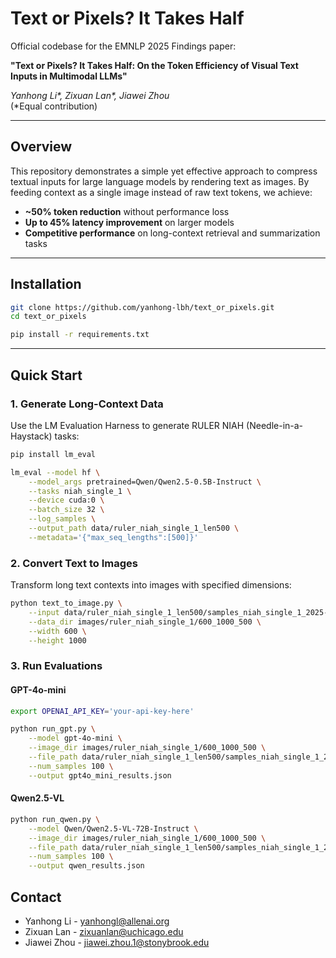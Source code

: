 # Text or Pixels? It Takes Half

Official codebase for the EMNLP 2025 Findings paper:

**"Text or Pixels? It Takes Half: On the Token Efficiency of Visual Text Inputs in Multimodal LLMs"**

*Yanhong Li\*, Zixuan Lan\*, Jiawei Zhou*  
(\*Equal contribution)

<!-- [![Paper](https://img.shields.io/badge/Paper-EMNLP%202025-blue)](https://github.com/yanhong-lbh/text_or_pixels)
[![License](https://img.shields.io/badge/License-MIT-green.svg)](LICENSE) -->

---

## Overview

This repository demonstrates a simple yet effective approach to compress textual inputs for large language models by rendering text as images. By feeding context as a single image instead of raw text tokens, we achieve:

- **~50% token reduction** without performance loss
- **Up to 45% latency improvement** on larger models
- **Competitive performance** on long-context retrieval and summarization tasks

---

## Installation

```bash
git clone https://github.com/yanhong-lbh/text_or_pixels.git
cd text_or_pixels

pip install -r requirements.txt
```

---

## Quick Start

### 1. Generate Long-Context Data

Use the LM Evaluation Harness to generate RULER NIAH (Needle-in-a-Haystack) tasks:

```bash
pip install lm_eval

lm_eval --model hf \
    --model_args pretrained=Qwen/Qwen2.5-0.5B-Instruct \
    --tasks niah_single_1 \
    --device cuda:0 \
    --batch_size 32 \
    --log_samples \
    --output_path data/ruler_niah_single_1_len500 \
    --metadata='{"max_seq_lengths":[500]}'
```

### 2. Convert Text to Images

Transform long text contexts into images with specified dimensions:

```bash
python text_to_image.py \
    --input data/ruler_niah_single_1_len500/samples_niah_single_1_2025-06-27T15-36-26.531929.jsonl \
    --data_dir images/ruler_niah_single_1/600_1000_500 \
    --width 600 \
    --height 1000
```

### 3. Run Evaluations

#### GPT-4o-mini

```bash
export OPENAI_API_KEY='your-api-key-here'

python run_gpt.py \
    --model gpt-4o-mini \
    --image_dir images/ruler_niah_single_1/600_1000_500 \
    --file_path data/ruler_niah_single_1_len500/samples_niah_single_1_2025-06-27T15-36-26.531929.jsonl \
    --num_samples 100 \
    --output gpt4o_mini_results.json
```

#### Qwen2.5-VL

```bash
python run_qwen.py \
    --model Qwen/Qwen2.5-VL-72B-Instruct \
    --image_dir images/ruler_niah_single_1/600_1000_500 \
    --file_path data/ruler_niah_single_1_len500/samples_niah_single_1_2025-06-27T15-36-26.531929.jsonl \
    --num_samples 100 \
    --output qwen_results.json
```
<!-- 
---

## Key Results

### RULER S-NIAH (Long-Context Retrieval)

| Model | Text Tokens | Visual Tokens | Compression | Accuracy |
|-------|-------------|---------------|-------------|----------|
| GPT-4.1-mini | 1,000 | 442 | 56% | 99% |
| Qwen2.5-VL-72B | 1,000 | 418 | 58% | 97% |

### CNN/DailyMail (Document Summarization)

| Model | Method | Tokens | ROUGE-1 | ROUGE-2 | ROUGE-L |
|-------|--------|--------|---------|---------|---------|
| GPT-4.1-mini | Text-only | 693 | 23.78 | 8.60 | 16.26 |
| GPT-4.1-mini | Text-as-image | 225 (-67%) | 21.98 | 7.40 | 15.31 |
| Qwen2.5-VL-72B | Text-only | 726 | 25.18 | 9.47 | 17.70 |
| Qwen2.5-VL-72B | Text-as-image | 279 (-62%) | 23.28 | 7.54 | 15.53 |


--- -->

## Contact

- Yanhong Li - [yanhongl@allenai.org](mailto:yanhongl@allenai.org)
- Zixuan Lan - [zixuanlan@uchicago.edu](mailto:zixuanlan@uchicago.edu)
- Jiawei Zhou - [jiawei.zhou.1@stonybrook.edu](mailto:jiawei.zhou.1@stonybrook.edu)
